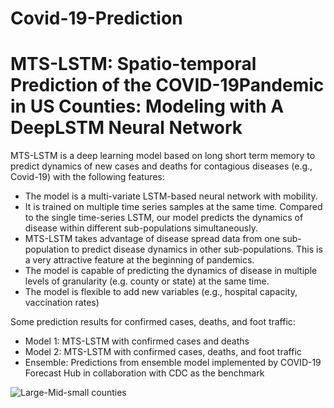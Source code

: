# Covid-19-Prediction


# MTS-LSTM: Spatio-temporal Prediction of the COVID-19Pandemic in US Counties: Modeling with A DeepLSTM Neural Network
MTS-LSTM is a deep learning model based on long short term memory to predict dynamics of new cases and deaths for contagious diseases (e.g., Covid-19) with the following features: 

- The model is a multi-variate LSTM-based neural network with mobility. 
- It is trained on multiple time series samples at the same time. Compared to the single time-series LSTM, our model predicts the dynamics of disease within different sub-populations simultaneously.
- MTS-LSTM takes advantage of disease spread data from one sub-population to predict disease dynamics in other sub-populations. This is a very attractive feature at the beginning of pandemics.
- The model is capable of predicting the dynamics of disease in multiple levels of granularity (e.g. county or state) at the same time.
- The model is flexible to add new variables (e.g., hospital capacity, vaccination rates)

Some prediction results for confirmed cases, deaths, and foot traffic:
- Model 1: MTS-LSTM with confirmed cases and deaths
- Model 2: MTS-LSTM with confirmed cases, deaths, and foot traffic
- Ensemble: Predictions from ensemble model implemented by COVID-19 Forecast Hub in collaboration with CDC as the benchmark

![Large-Mid-small counties](https://user-images.githubusercontent.com/9162866/125010557-c2706880-e034-11eb-826f-5582a0c92535.jpg)
